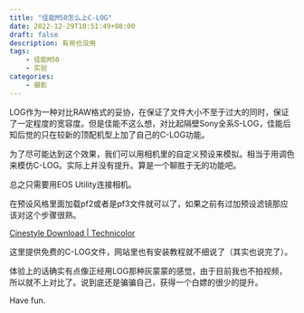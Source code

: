 ```yaml
---
title: "佳能M50怎么上C-LOG"
date: 2022-12-29T10:51:49+08:00
draft: false 
description: 有用也没用
tags: 
    - 佳能M50
    - 实验
categories: 
    - 摄影
---
```

LOG作为一种对比RAW格式的妥协，在保证了文件大小不至于过大的同时，保证了一定程度的宽容度。但是佳能不这么想，对比起隔壁Sony全系S-LOG，佳能后知后觉的只在较新的顶配机型上加了自己的C-LOG功能。

为了尽可能达到这个效果，我们可以用相机里的自定义预设来模拟。相当于用调色来模仿C-LOG。实际上并没有提升。算是一个聊胜于无的功能吧。

总之只需要用EOS Utility连接相机。

在预设风格里面加载pf2或者是pf3文件就可以了，如果之前有过加预设滤镜那应该对这个步骤很熟。

[Cinestyle Download | Technicolor](https://www.technicolor.com/cinestyle)

这里提供免费的C-LOG文件，网站里也有安装教程就不细说了（其实也说完了）。

体验上的话确实有点像正经用LOG那种灰蒙蒙的感觉，由于目前我也不拍视频，所以就不上对比了。说到底还是骗骗自己，获得一个白嫖的很少的提升。

Have fun.
